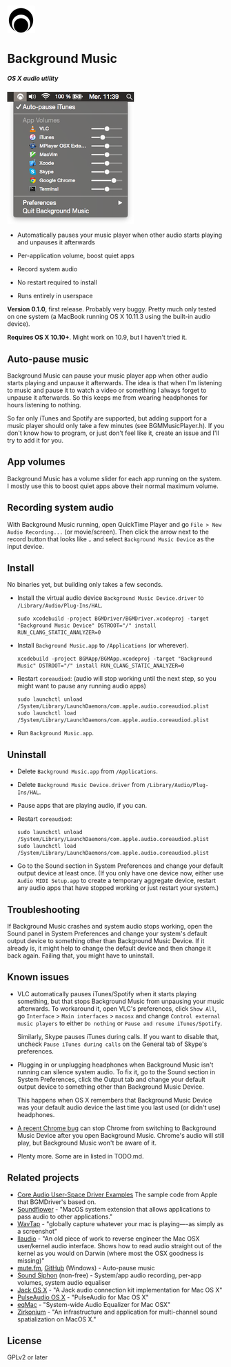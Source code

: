 <!-- vim: set tw=120: -->

![](Images/README/FermataIcon.png)

# Background Music
##### OS X audio utility

![](Images/README/screenshot.png)

- Automatically pauses your music player when other audio starts playing and unpauses it afterwards
- Per-application volume, boost quiet apps
- Record system audio

- No restart required to install
- Runs entirely in userspace

**Version 0.1.0**, first release. Probably very buggy. Pretty much only tested on one system (a MacBook running OS X
10.11.3 using the built-in audio device).

**Requires OS X 10.10+**. Might work on 10.9, but I haven't tried it.

## Auto-pause music

Background Music can pause your music player app when other audio starts playing and unpause it afterwards. The idea is
that when I'm listening to music and pause it to watch a video or something I always forget to unpause it afterwards. So
this keeps me from wearing headphones for hours listening to nothing.

So far only iTunes and Spotify are supported, but adding support for a music player should only take a few minutes (see
BGMMusicPlayer.h). If you don't know how to program, or just don't feel like it, create an issue and I'll try to add it
for you.

## App volumes

Background Music has a volume slider for each app running on the system. I mostly use this to boost quiet apps above
their normal maximum volume.

## Recording system audio

With Background Music running, open QuickTime Player and go `File > New Audio Recording...` (or movie/screen). Then
click the arrow next to the record button that looks like `⌄` and select `Background Music Device` as the input device.

## Install

No binaries yet, but building only takes a few seconds.

- Install the virtual audio device `Background Music Device.driver` to `/Library/Audio/Plug-Ins/HAL`.

  ```shell
  sudo xcodebuild -project BGMDriver/BGMDriver.xcodeproj -target "Background Music Device" DSTROOT="/" install RUN_CLANG_STATIC_ANALYZER=0
  ```
- Install `Background Music.app` to `/Applications` (or wherever).

  ```shell
  xcodebuild -project BGMApp/BGMApp.xcodeproj -target "Background Music" DSTROOT="/" install RUN_CLANG_STATIC_ANALYZER=0
  ```
- Restart `coreaudiod`: (audio will stop working until the next step, so you might want to pause any running audio apps)

  ```shell
  sudo launchctl unload /System/Library/LaunchDaemons/com.apple.audio.coreaudiod.plist
  sudo launchctl load /System/Library/LaunchDaemons/com.apple.audio.coreaudiod.plist
  ```
- Run `Background Music.app`.

## Uninstall

- Delete `Background Music.app` from `/Applications`.
- Delete `Background Music Device.driver` from `/Library/Audio/Plug-Ins/HAL`.
- Pause apps that are playing audio, if you can.
- Restart `coreaudiod`:<!-- <br>
  <sup>(Open `/Applications/Utilities/Terminal.app` and paste the following at the prompt.)</sup> -->

  ```shell
  sudo launchctl unload /System/Library/LaunchDaemons/com.apple.audio.coreaudiod.plist
  sudo launchctl load /System/Library/LaunchDaemons/com.apple.audio.coreaudiod.plist
  ```
- Go to the Sound section in System Preferences and change your default output device at least once. (If you only have
  one device now, either use `Audio MIDI Setup.app` to create a temporary aggregate device, restart any audio apps that
  have stopped working or just restart your system.)

## Troubleshooting

If Background Music crashes and system audio stops working, open the Sound panel in System Preferences and change your
system's default output device to something other than Background Music Device. If it already is, it might help to
change the default device and then change it back again. Failing that, you might have to uninstall.

## Known issues

- VLC automatically pauses iTunes/Spotify when it starts playing something, but that stops Background Music from
  unpausing your music afterwards. To workaround it, open VLC's preferences, click `Show All`, go `Interface` > `Main
  interfaces` > `macosx` and change `Control external music players` to either `Do nothing` or `Pause and resume
  iTunes/Spotify`.

  Similarly, Skype pauses iTunes during calls. If you want to disable that, uncheck `Pause iTunes during calls` on the
  General tab of Skype's preferences.
- Plugging in or unplugging headphones when Background Music isn't running can silence system audio. To fix it, go to
  the Sound section in System Preferences, click the Output tab and change your default output device to something other
  than Background Music Device.

  This happens when OS X remembers that Background Music Device was your default audio device the last time you last
  used (or didn't use) headphones.
- [A recent Chrome bug](https://code.google.com/p/chromium/issues/detail?id=557620) can stop Chrome from switching to
  Background Music Device after you open Background Music. Chrome's audio will still play, but Background Music won't be
  aware of it.
- Plenty more. Some are in listed in TODO.md.

## Related projects

- [Core Audio User-Space Driver
  Examples](https://developer.apple.com/library/mac/samplecode/AudioDriverExamples/Introduction/Intro.html)
  The sample code from Apple that BGMDriver's based on.
- [Soundflower](https://github.com/mattingalls/Soundflower) - "MacOS system extension that allows applications to pass
  audio to other applications."
- [WavTap](https://github.com/pje/WavTap) - "globally capture whatever your mac is playing—-as simply as a screenshot"
- [llaudio](https://github.com/mountainstorm/llaudio) - "An old piece of work to reverse engineer the Mac OSX
  user/kernel audio interface. Shows how to read audio straight out of the kernel as you would on Darwin (where most the
  OSX goodness is missing)"
- [mute.fm](http://www.mute.fm), [GitHub](https://github.com/jaredsohn/mutefm) (Windows) - Auto-pause music
- [Sound Siphon](http://staticz.com) (non-free) - System/app audio recording, per-app volumes, system audio equaliser
- [Jack OS X](http://www.jackosx.com) - "A Jack audio connection kit implementation for Mac OS X"
- [PulseAudio OS X](https://github.com/zonque/PulseAudioOSX) - "PulseAudio for Mac OS X"
- [eqMac](http://www.bitgapp.com/eqmac) - "System-wide Audio Equalizer for Mac OSX"
- [Zirkonium](https://code.google.com/p/zirkonium/) - "An infrastructure and application for multi-channel sound
  spatialization on MacOS X."

## License

GPLv2 or later


